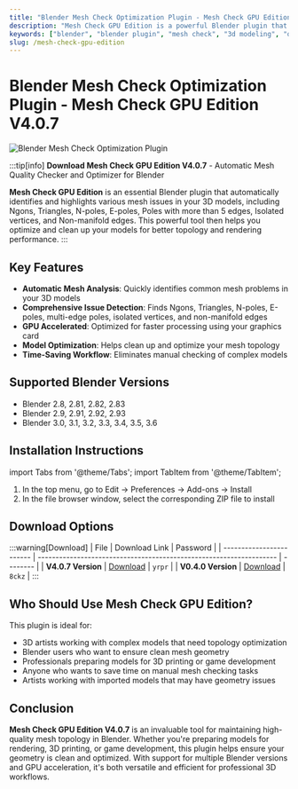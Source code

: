 ```yaml
---
title: "Blender Mesh Check Optimization Plugin - Mesh Check GPU Edition V4.0.7"
description: "Mesh Check GPU Edition is a powerful Blender plugin that automatically checks models for triangles, holes, isolated points, and other issues, then optimizes and cleans them up."
keywords: ["blender", "blender plugin", "mesh check", "3d modeling", "optimization", "model cleanup", "3d software", "cg tools"]
slug: /mesh-check-gpu-edition
---
```

<!--Above is frontmatter Part-generate depend on content meet Google Seo, you need to balance automation efficiency with Google’s core ranking factors—especially E-E-A-T (Experience, Expertise, Authoritativeness, Trustworthiness), -->

<!--First Part-This is Title -->
# Blender Mesh Check Optimization Plugin - Mesh Check GPU Edition V4.0.7

<!--Second Part-This is First Banner -->
![Blender Mesh Check Optimization Plugin](https://www.gfxcamp.com/wp-content/uploads/2023/07/Mesh-Check-Gpu-Edition.jpg)

:::tip[info]
**Download Mesh Check GPU Edition V4.0.7** - Automatic Mesh Quality Checker and Optimizer for Blender

**Mesh Check GPU Edition** is an essential Blender plugin that automatically identifies and highlights various mesh issues in your 3D models, including Ngons, Triangles, N-poles, E-poles, Poles with more than 5 edges, Isolated vertices, and Non-manifold edges. This powerful tool then helps you optimize and clean up your models for better topology and rendering performance.
:::

## Key Features

- **Automatic Mesh Analysis**: Quickly identifies common mesh problems in your 3D models
- **Comprehensive Issue Detection**: Finds Ngons, Triangles, N-poles, E-poles, multi-edge poles, isolated vertices, and non-manifold edges
- **GPU Accelerated**: Optimized for faster processing using your graphics card
- **Model Optimization**: Helps clean up and optimize your mesh topology
- **Time-Saving Workflow**: Eliminates manual checking of complex models

## Supported Blender Versions

- Blender 2.8, 2.81, 2.82, 2.83
- Blender 2.9, 2.91, 2.92, 2.93
- Blender 3.0, 3.1, 3.2, 3.3, 3.4, 3.5, 3.6

## Installation Instructions

import Tabs from '@theme/Tabs';
import TabItem from '@theme/TabItem';

<Tabs>
  <TabItem value="default" label="Installation Steps" default>
    <ol>
      <li>In the top menu, go to Edit → Preferences → Add-ons → Install</li>
      <li>In the file browser window, select the corresponding ZIP file to install</li>
    </ol>
  </TabItem>
</Tabs>

## Download Options

:::warning[Download]
| File                     | Download Link                                                       | Password |
| ------------------------ | ------------------------------------------------------------------- | -------- |
| **V4.0.7 Version**       | [Download](https://pan.baidu.com/s/1XUaUrJTd99ZkTtPeDmhjfQ?pwd=yrpr) | `yrpr`   |
| **V0.4.0 Version**       | [Download](https://pan.baidu.com/s/1KKGJeW-lVKbO6CH8g4Xukg?pwd=8ckz) | `8ckz`   |
:::

## Who Should Use Mesh Check GPU Edition?

This plugin is ideal for:
- 3D artists working with complex models that need topology optimization
- Blender users who want to ensure clean mesh geometry
- Professionals preparing models for 3D printing or game development
- Anyone who wants to save time on manual mesh checking tasks
- Artists working with imported models that may have geometry issues

## Conclusion

**Mesh Check GPU Edition V4.0.7** is an invaluable tool for maintaining high-quality mesh topology in Blender. Whether you're preparing models for rendering, 3D printing, or game development, this plugin helps ensure your geometry is clean and optimized. With support for multiple Blender versions and GPU acceleration, it's both versatile and efficient for professional 3D workflows.